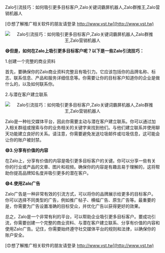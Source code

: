 Zalo引流技巧：如何吸引更多目标客户,Zalo关键词霸屏机器人,Zalo群推王,Zalo营销机器人

[😍想了解推广相关软件的朋友请登录 http://www.vst.tw](http://www.vst.tw)

 <center><img src="https://vst.tw/MP4/tuiguang/png/5.png" alt="Zalo引流技巧：如何吸引更多目标客户,Zalo关键词霸屏机器人,Zalo群推王,Zalo营销机器人"></center>

**😄但是，如何在Zalo上吸引更多目标客户呢？以下是一些Zalo引流技巧：**

1.创建一个完整的商业资料

首先，要确保你的Zalo商业资料完整且有吸引力。它应该包括你的品牌名称、标志、联系信息、产品和服务详细信息等。你需要让你的目标客户知道你的企业是做什么的，以及如何联系你。

2.与潜在客户建立联系

 <center><img src="https://vst.tw/MP4/tuiguang/png/5.png" alt="Zalo引流技巧：如何吸引更多目标客户,Zalo关键词霸屏机器人,Zalo群推王,Zalo营销机器人"></center>

Zalo是一种社交媒体平台，因此你需要主动与潜在客户建立联系。你可以通过加入相关群组或搜索与你的业务相关的关键字来找到他们。与他们建立联系并使用聊天功能建立良好的关系。请注意，你需要避免发送垃圾邮件或垃圾信息，这可能会让你的账户被封禁。

**😄3.分享有价值的内容**

在Zalo上，分享有价值的内容是吸引更多目标客户的关键。你可以分享一些有关你的行业或产品的文章、图片和视频。确保你的内容是有趣且易于理解的，这将帮助你提高品牌知名度并吸引更多的潜在客户。

**😄4.使用Zalo广告**

Zalo广告是一种非常有效的引流方式，可以将你的品牌展示给更多的目标客户。你可以选择不同类型的广告，例如推广帖子、横幅广告、原生广告等。最重要的是，你需要为广告设置准确的目标受众，并优化广告以获得更好的效果。

总之，Zalo是一个非常有利的平台，可以帮助企业吸引更多目标客户。要成功引流，你需要创建一个完整的商业资料、与潜在客户建立联系、分享有价值的内容和使用Zalo广告。记住，你需要始终遵守社交媒体平台的规则和法律，以确保你的账户安全。

[😍想了解推广相关软件的朋友请登录 http://www.vst.tw](http://www.vst.tw)



